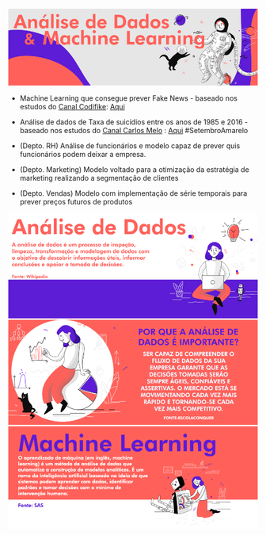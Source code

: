 ![alt text](https://github.com/keziacamposcs/AnaliseDeDados/blob/main/Apresenta%C3%A7%C3%A3o/Imagem3.png)


* Machine Learning que consegue prever Fake News - baseado nos estudos do [Canal Codifike](https://www.youtube.com/watch?v=UMw5-PhRZS0): [Aqui](https://github.com/keziacamposcs/AnaliseDeDados-e-MachineLearning/blob/main/MachineLearning_FakeNews.ipynb)

* Análise de dados de Taxa de suicídios entre os anos de 1985 e 2016 - baseado nos estudos do [Canal Carlos Melo](https://www.youtube.com/watch?v=vN3upvFYwJ0) : [Aqui](https://github.com/keziacamposcs/AnaliseDeDados-e-MachineLearning/blob/main/SetembroAmarelo.ipynb) #SetembroAmarelo

* (Depto. RH) Análise de funcionários e modelo capaz de prever quis funcionários podem deixar a empresa.

* (Depto. Marketing) Modelo voltado para a otimização da estratégia de marketing realizando a segmentação de clientes

* (Depto. Vendas) Modelo com implementação de série temporais para prever preços futuros de produtos




![alt text](https://github.com/keziacamposcs/AnaliseDeDados/blob/main/Apresenta%C3%A7%C3%A3o/Imagem1.png)
![alt text](https://github.com/keziacamposcs/AnaliseDeDados/blob/main/Apresenta%C3%A7%C3%A3o/Imagem2.png)
![alt text](https://github.com/keziacamposcs/AnaliseDeDados/blob/main/Apresenta%C3%A7%C3%A3o/Imagem4.png)
